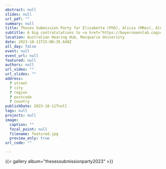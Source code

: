 ```yaml
---
abstract: null
slides: null
url_pdf: ""
summary: null
title: Theses Submission Party for Elisabetta (PhD), Alicia (MRes), Alex (Hons), and Dylan (Hons) 
subtitle: A big contratulations to <a href="https://beyersmannlab.cogscience.org/author/elisabetta-de-simone/" target="_blank">Elisabetta DeSimone</a>, <a href="https://beyersmannlab.cogscience.org/author/alicia-ormond/" target="_blank">Alicia Ormond</a>, <a href="https://beyersmannlab.cogscience.org/author/alex-kilby/" target="_blank">Alex Kilby</a>, and <a href="https://beyersmannlab.cogscience.org/author/dylan-mcleod/" target="_blank">Dylan Mcleod</a>.
location: Australian Hearing Hub, Macquarie University
date: 2023-10-11T15:00:35.648Z
all_day: false
event: null
event_url: null
featured: null
authors: null
url_video: ""
url_slides: ""
address:
  ? street
  ? city
  ? region
  ? postcode
  ? country
publishDate: 2023-10-11Tnull
tags: null
projects: null
image:
  caption: ""
  focal_point: null
  filename: featured.jpg
  preview_only: true
url_code: ""

---
```


{{< gallery album="thesessubmissionparty2023" >}}
